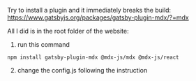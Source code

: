 Try to install a plugin and it immediately breaks the build:
https://www.gatsbyjs.org/packages/gatsby-plugin-mdx/?=mdx

All I did is in the root folder of the website:

1. run this command

```
npm install gatsby-plugin-mdx @mdx-js/mdx @mdx-js/react
```

2. change the config.js following the instruction
